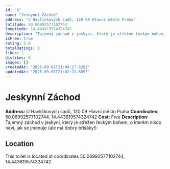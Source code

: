 ```yaml
---
id: "6"
name: "Jeskynní Záchod"
address: "U Havlíčkových sadů, 120 09 Hlavní město Praha"
latitude: 50.06992577102744
longitude: 14.443619574324742
description: "Tajemný záchod v jeskyni, který je střežen řeckým bohem, o kterém nikdo neví, jak se jmenuje (ale má dobrý břišáky!)"
isFree: true
rating: 5.0
totalRatings: 1
likes: 1
dislikes: 0
images: []
createdAt: "2025-09-01T21:00:17.626Z"
updatedAt: "2025-09-01T21:02:21.689Z"
---
```



# Jeskynní Záchod

**Address:** U Havlíčkových sadů, 120 09 Hlavní město Praha
**Coordinates:** 50.06992577102744, 14.443619574324742
**Cost:** Free
**Description:** Tajemný záchod v jeskyni, který je střežen řeckým bohem, o kterém nikdo neví, jak se jmenuje (ale má dobrý břišáky!)

## Location
This toilet is located at coordinates 50.06992577102744, 14.443619574324742.
